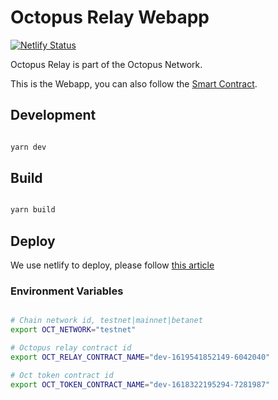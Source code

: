 # Octopus Relay Webapp

[![Netlify Status](https://api.netlify.com/api/v1/badges/a62ea403-951b-43c4-a8c0-73fe8745565c/deploy-status)](https://app.netlify.com/sites/vigilant-mcclintock-590240/deploys)

Octopus Relay is part of the Octopus Network.

This is the Webapp, you can also follow the [Smart Contract](https://github.com/octopus-network/octopus-relay-contract.git).

## Development

```bash

yarn dev

```

## Build

```bash

yarn build

```

## Deploy

We use netlify to deploy, please follow [this article](https://www.netlify.com/blog/2016/09/29/a-step-by-step-guide-deploying-on-netlify/)

### Environment Variables

```bash

# Chain network id, testnet|mainnet|betanet
export OCT_NETWORK="testnet"

# Octopus relay contract id
export OCT_RELAY_CONTRACT_NAME="dev-1619541852149-6042040"

# Oct token contract id
export OCT_TOKEN_CONTRACT_NAME="dev-1618322195294-7281987"

```
